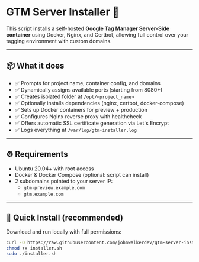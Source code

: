 # GTM Server Installer 🧩

This script installs a self-hosted **Google Tag Manager Server-Side container** using Docker, Nginx, and Certbot, allowing full control over your tagging environment with custom domains.

---

## 📦 What it does
- ✅ Prompts for project name, container config, and domains
- ✅ Dynamically assigns available ports (starting from 8080+)
- ✅ Creates isolated folder at `/opt/<project_name>`
- ✅ Optionally installs dependencies (nginx, certbot, docker-compose)
- ✅ Sets up Docker containers for preview + production
- ✅ Configures Nginx reverse proxy with healthcheck
- ✅ Offers automatic SSL certificate generation via Let's Encrypt
- ✅ Logs everything at `/var/log/gtm-installer.log`

---

## ⚙️ Requirements

- Ubuntu 20.04+ with root access
- Docker & Docker Compose (optional: script can install)
- 2 subdomains pointed to your server IP:
  - `gtm-preview.example.com`
  - `gtm.example.com`

---

## 🚀 Quick Install (recommended)

Download and run locally with full permissions:

```bash
curl -O https://raw.githubusercontent.com/johnwalkerdev/gtm-server-installer/main/installer.sh
chmod +x installer.sh
sudo ./installer.sh
